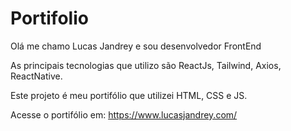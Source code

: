 # Portifolio

Olá me chamo Lucas Jandrey e sou desenvolvedor FrontEnd

As principais tecnologias que utilizo são ReactJs, Tailwind, Axios, ReactNative.

Este projeto é meu portifólio que utilizei HTML, CSS e JS.

Acesse o portifólio em: https://www.lucasjandrey.com/
